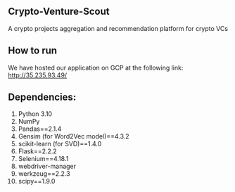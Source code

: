 ## Crypto-Venture-Scout
A crypto projects aggregation and recommendation platform for crypto VCs

## How to run
We have hosted our application on GCP at the following link: http://35.235.93.49/

## Dependencies:
1. Python 3.10
2. NumPy
3. Pandas==2.1.4
4. Gensim (for Word2Vec model)==4.3.2
5. scikit-learn (for SVD)==1.4.0
6. Flask==2.2.2
7. Selenium==4.18.1
8. webdriver-manager
9. werkzeug==2.2.3
10. scipy==1.9.0
